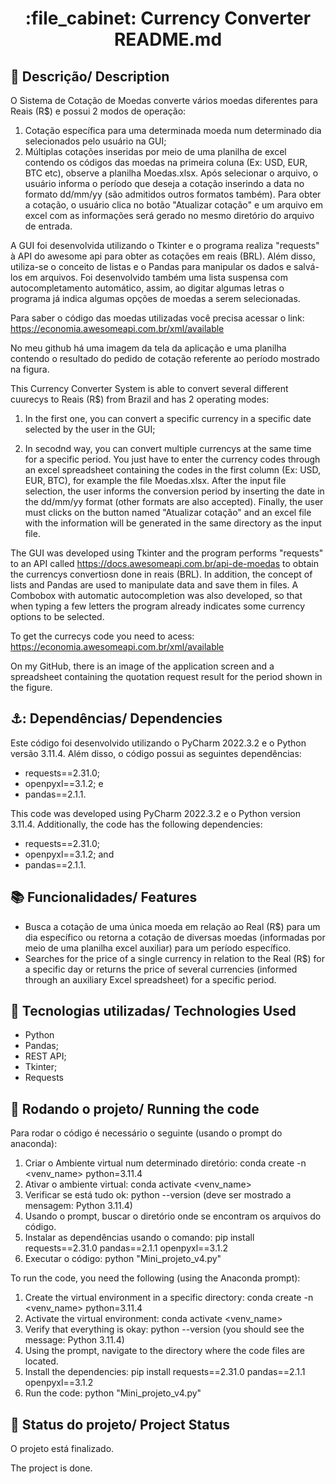 <h1 align="center">:file_cabinet: Currency Converter README.md</h1>

## :memo: Descrição/ Description
O Sistema de Cotação de Moedas converte vários moedas diferentes para Reais (R$) e possui 2 modos de operação:
1) Cotação específica para uma determinada moeda num determinado dia selecionados pelo usuário na GUI;
2) Múltiplas cotações inseridas por meio de uma planilha de excel contendo os códigos das moedas na primeira coluna (Ex: USD, EUR, BTC etc), observe a planilha Moedas.xlsx. Após selecionar o arquivo, o usuário informa o período que deseja a cotação inserindo a data no formato dd/mm/yy (são admitidos outros formatos também). Para obter a cotação, o usuário clica no botão "Atualizar cotação" e um arquivo em excel com as informações será gerado no mesmo diretório do arquivo de entrada.

A GUI foi desenvolvida utilizando o Tkinter e o programa realiza "requests" à API do awesome api para obter as cotações em reais (BRL). Além disso, utiliza-se o conceito de listas e o Pandas para manipular os dados e salvá-los em arquivos. Foi desenvolvido também uma lista suspensa com autocompletamento automático, assim, ao digitar algumas letras o programa já indica algumas opções de moedas a serem selecionadas.

Para saber o código das moedas utilizadas você precisa acessar o link: https://economia.awesomeapi.com.br/xml/available

No meu github há uma imagem da tela da aplicação e uma planilha contendo o resultado do pedido de cotação referente ao período mostrado na figura. 

This Currency Converter System is able to convert several different cuurecys to Reais (R$) from Brazil and has 2 operating modes:
1) In the first one, you can convert a specific currency in a specific date selected by the user in the GUI;

2) In secodnd way, you can convert multiple currencys at the same time for a specific period. You just have to enter the currency codes  through an excel spreadsheet containing the codes in the first column (Ex: USD, EUR, BTC), for example the file Moedas.xlsx. After the input file selection, the user informs the conversion period by inserting the date in the dd/mm/yy format (other formats are also accepted). Finally, the user must clicks on the button named "Atualizar cotação" and an excel file with the information will be generated in the same directory as the input file.

The GUI was developed using Tkinter and the program performs "requests" to an API called https://docs.awesomeapi.com.br/api-de-moedas to obtain the currencys convertiosn done in reais (BRL). In addition, the concept of lists and Pandas are used to manipulate data and save them in files. A Combobox with automatic autocompletion was also developed, so that when typing a few letters the program already indicates some currency options to be selected.

To get the currecys code you need to acess: https://economia.awesomeapi.com.br/xml/available

On my GitHub, there is an image of the application screen and a spreadsheet containing the quotation request result for the period shown in the figure.

## ⚓: Dependências/ Dependencies
Este código foi desenvolvido utilizando o PyCharm 2022.3.2 e o Python versão 3.11.4. Além disso, o código possui as seguintes dependências: 
* requests==2.31.0;
* openpyxl==3.1.2; e
* pandas==2.1.1. 

This code was developed using PyCharm 2022.3.2 e o Python version 3.11.4. Additionally, the code has the following dependencies:
* requests==2.31.0;
* openpyxl==3.1.2; and
* pandas==2.1.1.


## :books: Funcionalidades/ Features
* Busca a cotação de uma única moeda em relação ao Real (R$) para um dia específico ou retorna a cotação de diversas moedas (informadas por meio de uma planilha excel auxiliar) para um período específico.
* Searches for the price of a single currency in relation to the Real (R$) for a specific day or returns the price of several currencies (informed through an auxiliary Excel spreadsheet) for a specific period.
 
## :wrench: Tecnologias utilizadas/ Technologies Used
* Python
* Pandas;
* REST API;
* Tkinter;
* Requests

## :rocket: Rodando o projeto/ Running the code
Para rodar o código é necessário o seguinte (usando o prompt do anaconda):
1) Criar o Ambiente virtual num determinado diretório: conda create -n <venv_name> python=3.11.4
2) Ativar o ambiente virtual: conda activate <venv_name>
3) Verificar se está tudo ok: python --version (deve ser mostrado a mensagem: Python 3.11.4)
4) Usando o prompt, buscar o diretório onde se encontram os arquivos do código.
5) Instalar as dependências usando o comando: pip install requests==2.31.0 pandas==2.1.1 openpyxl==3.1.2
6) Executar o código: python "Mini_projeto_v4.py"

To run the code, you need the following (using the Anaconda prompt):

1. Create the virtual environment in a specific directory: conda create -n <venv_name> python=3.11.4
2. Activate the virtual environment: conda activate <venv_name>
3. Verify that everything is okay: python --version (you should see the message: Python 3.11.4)
4. Using the prompt, navigate to the directory where the code files are located.
5. Install the dependencies: pip install requests==2.31.0 pandas==2.1.1 openpyxl==3.1.2
6. Run the code: python "Mini_projeto_v4.py"


## :dart: Status do projeto/ Project Status
O projeto está finalizado.

The project is done.
